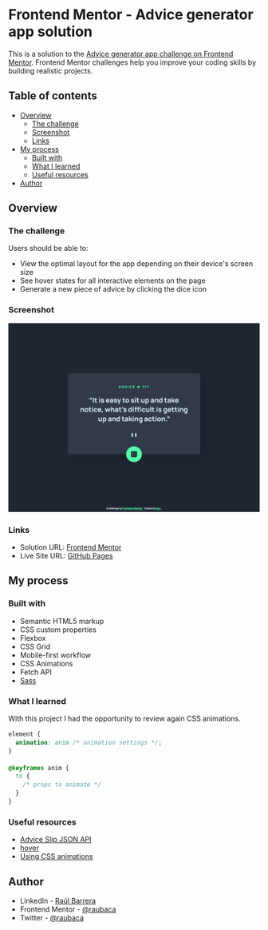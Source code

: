 # Frontend Mentor - Advice generator app solution

This is a solution to the [Advice generator app challenge on Frontend Mentor](https://www.frontendmentor.io/challenges/advice-generator-app-QdUG-13db). Frontend Mentor challenges help you improve your coding skills by building realistic projects.

## Table of contents

- [Overview](#overview)
  - [The challenge](#the-challenge)
  - [Screenshot](#screenshot)
  - [Links](#links)
- [My process](#my-process)
  - [Built with](#built-with)
  - [What I learned](#what-i-learned)
  - [Useful resources](#useful-resources)
- [Author](#author)

## Overview

### The challenge

Users should be able to:

- View the optimal layout for the app depending on their device's screen size
- See hover states for all interactive elements on the page
- Generate a new piece of advice by clicking the dice icon

### Screenshot

![Advice generator app](./screenshot.png)

### Links

- Solution URL: [Frontend Mentor](https://www.frontendmentor.io/solutions/advice-generator-app-html-css-scss-js-css-animations--FfwxcvKWy)
- Live Site URL: [GitHub Pages](https://raubaca.github.io/fm-advice-generator-app/)

## My process

### Built with

- Semantic HTML5 markup
- CSS custom properties
- Flexbox
- CSS Grid
- Mobile-first workflow
- CSS Animations
- Fetch API
- [Sass](https://sass-lang.com/)

### What I learned

With this project I had the opportunity to review again CSS animations.

```css
element {
  animation: anim /* animation settings */;
}

@keyframes anim {
  to {
    /* props to animate */
  }
}
```

### Useful resources

- [Advice Slip JSON API](https://api.adviceslip.com/)
- [hover](https://developer.mozilla.org/en-US/docs/Web/CSS/@media/hover)
- [Using CSS animations](https://developer.mozilla.org/en-US/docs/Web/CSS/CSS_Animations/Using_CSS_animations)

## Author

- LinkedIn - [Raúl Barrera](https://www.linkedin.com/in/raubaca/)
- Frontend Mentor - [@raubaca](https://www.frontendmentor.io/profile/raubaca)
- Twitter - [@raubaca](https://www.twitter.com/raubaca)
